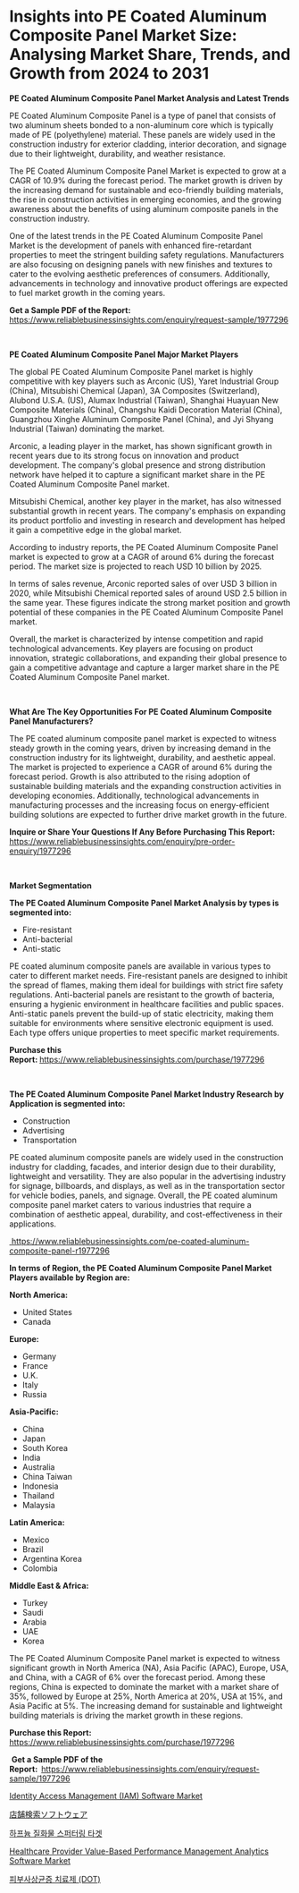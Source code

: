 <p><h1>Insights into PE Coated Aluminum Composite Panel Market Size: Analysing Market Share, Trends, and Growth from 2024 to 2031</h1></p><p><strong>PE Coated Aluminum Composite Panel Market Analysis and Latest Trends</strong></p>
<p><p>PE Coated Aluminum Composite Panel is a type of panel that consists of two aluminum sheets bonded to a non-aluminum core which is typically made of PE (polyethylene) material. These panels are widely used in the construction industry for exterior cladding, interior decoration, and signage due to their lightweight, durability, and weather resistance.</p><p>The PE Coated Aluminum Composite Panel Market is expected to grow at a CAGR of 10.9% during the forecast period. The market growth is driven by the increasing demand for sustainable and eco-friendly building materials, the rise in construction activities in emerging economies, and the growing awareness about the benefits of using aluminum composite panels in the construction industry.</p><p>One of the latest trends in the PE Coated Aluminum Composite Panel Market is the development of panels with enhanced fire-retardant properties to meet the stringent building safety regulations. Manufacturers are also focusing on designing panels with new finishes and textures to cater to the evolving aesthetic preferences of consumers. Additionally, advancements in technology and innovative product offerings are expected to fuel market growth in the coming years.</p></p>
<p><strong>Get a Sample PDF of the Report:&nbsp;</strong> <a href="https://www.reliablebusinessinsights.com/enquiry/request-sample/1977296">https://www.reliablebusinessinsights.com/enquiry/request-sample/1977296</a></p>
<p>&nbsp;</p>
<p><strong>PE Coated Aluminum Composite Panel Major Market Players</strong></p>
<p><p>The global PE Coated Aluminum Composite Panel market is highly competitive with key players such as Arconic (US), Yaret Industrial Group (China), Mitsubishi Chemical (Japan), 3A Composites (Switzerland), Alubond U.S.A. (US), Alumax Industrial (Taiwan), Shanghai Huayuan New Composite Materials (China), Changshu Kaidi Decoration Material (China), Guangzhou Xinghe Aluminum Composite Panel (China), and Jyi Shyang Industrial (Taiwan) dominating the market.</p><p>Arconic, a leading player in the market, has shown significant growth in recent years due to its strong focus on innovation and product development. The company's global presence and strong distribution network have helped it to capture a significant market share in the PE Coated Aluminum Composite Panel market.</p><p>Mitsubishi Chemical, another key player in the market, has also witnessed substantial growth in recent years. The company's emphasis on expanding its product portfolio and investing in research and development has helped it gain a competitive edge in the global market.</p><p>According to industry reports, the PE Coated Aluminum Composite Panel market is expected to grow at a CAGR of around 6% during the forecast period. The market size is projected to reach USD 10 billion by 2025.</p><p>In terms of sales revenue, Arconic reported sales of over USD 3 billion in 2020, while Mitsubishi Chemical reported sales of around USD 2.5 billion in the same year. These figures indicate the strong market position and growth potential of these companies in the PE Coated Aluminum Composite Panel market.</p><p>Overall, the market is characterized by intense competition and rapid technological advancements. Key players are focusing on product innovation, strategic collaborations, and expanding their global presence to gain a competitive advantage and capture a larger market share in the PE Coated Aluminum Composite Panel market.</p></p>
<p>&nbsp;</p>
<p><strong>What Are The Key Opportunities For PE Coated Aluminum Composite Panel Manufacturers?</strong></p>
<p><p>The PE coated aluminum composite panel market is expected to witness steady growth in the coming years, driven by increasing demand in the construction industry for its lightweight, durability, and aesthetic appeal. The market is projected to experience a CAGR of around 6% during the forecast period. Growth is also attributed to the rising adoption of sustainable building materials and the expanding construction activities in developing economies. Additionally, technological advancements in manufacturing processes and the increasing focus on energy-efficient building solutions are expected to further drive market growth in the future.</p></p>
<p><strong>Inquire or Share Your Questions If Any Before Purchasing This Report:</strong> <a href="https://www.reliablebusinessinsights.com/enquiry/pre-order-enquiry/1977296">https://www.reliablebusinessinsights.com/enquiry/pre-order-enquiry/1977296</a></p>
<p>&nbsp;</p>
<p><strong>Market Segmentation</strong></p>
<p><strong>The PE Coated Aluminum Composite Panel Market Analysis by types is segmented into:</strong></p>
<p><ul><li>Fire-resistant</li><li>Anti-bacterial</li><li>Anti-static</li></ul></p>
<p><p>PE coated aluminum composite panels are available in various types to cater to different market needs. Fire-resistant panels are designed to inhibit the spread of flames, making them ideal for buildings with strict fire safety regulations. Anti-bacterial panels are resistant to the growth of bacteria, ensuring a hygienic environment in healthcare facilities and public spaces. Anti-static panels prevent the build-up of static electricity, making them suitable for environments where sensitive electronic equipment is used. Each type offers unique properties to meet specific market requirements.</p></p>
<p><strong>Purchase this Report:&nbsp;</strong><a href="https://www.reliablebusinessinsights.com/purchase/1977296">https://www.reliablebusinessinsights.com/purchase/1977296</a></p>
<p>&nbsp;</p>
<p><strong>The PE Coated Aluminum Composite Panel Market Industry Research by Application is segmented into:</strong></p>
<p><ul><li>Construction</li><li>Advertising</li><li>Transportation</li></ul></p>
<p><p>PE coated aluminum composite panels are widely used in the construction industry for cladding, facades, and interior design due to their durability, lightweight and versatility. They are also popular in the advertising industry for signage, billboards, and displays, as well as in the transportation sector for vehicle bodies, panels, and signage. Overall, the PE coated aluminum composite panel market caters to various industries that require a combination of aesthetic appeal, durability, and cost-effectiveness in their applications.</p></p>
<p><a href="https://www.reliablebusinessinsights.com/pe-coated-aluminum-composite-panel-r1977296">&nbsp;https://www.reliablebusinessinsights.com/pe-coated-aluminum-composite-panel-r1977296</a></p>
<p><strong>In terms of Region, the PE Coated Aluminum Composite Panel Market Players available by Region are:</strong></p>
<p>
    <p> <strong> North America: </strong>
        <ul>
            <li>United States</li>
            <li>Canada</li>
        </ul>
        </p> 
    <p> <strong> Europe: </strong>
        <ul>
            <li>Germany</li>
            <li>France</li>
            <li>U.K.</li>
            <li>Italy</li>
            <li>Russia</li>
        </ul>
        </p> 
    <p> <strong> Asia-Pacific: </strong>
        <ul>
            <li>China</li>
            <li>Japan</li>
            <li>South Korea</li>
            <li>India</li>
            <li>Australia</li>
            <li>China Taiwan</li>
            <li>Indonesia</li>
            <li>Thailand</li>
            <li>Malaysia</li>
        </ul>
        </p> 
    <p> <strong> Latin America: </strong>
        <ul>
            <li>Mexico</li>
            <li>Brazil</li>
            <li>Argentina Korea</li>
            <li>Colombia</li>
        </ul>
        </p> 
    <p> <strong> Middle East & Africa: </strong>
        <ul>
            <li>Turkey</li>
            <li>Saudi</li>
            <li>Arabia</li>
            <li>UAE</li>
            <li>Korea</li>
        </ul>
    </p>
    </p>
<p><p>The PE Coated Aluminum Composite Panel market is expected to witness significant growth in North America (NA), Asia Pacific (APAC), Europe, USA, and China, with a CAGR of 6% over the forecast period. Among these regions, China is expected to dominate the market with a market share of 35%, followed by Europe at 25%, North America at 20%, USA at 15%, and Asia Pacific at 5%. The increasing demand for sustainable and lightweight building materials is driving the market growth in these regions.</p></p>
<p><strong>Purchase this Report: </strong><a href="https://www.reliablebusinessinsights.com/purchase/1977296">https://www.reliablebusinessinsights.com/purchase/1977296</a></p>
<p>&nbsp;<strong>Get a Sample PDF of the Report:&nbsp;&nbsp;</strong><a href="https://www.reliablebusinessinsights.com/enquiry/request-sample/1977296">https://www.reliablebusinessinsights.com/enquiry/request-sample/1977296</a></p>
<p><strong></strong></p>
<p><p><a href="https://github.com/joannesouthgate/Market-Research-Report-List-4/blob/main/identity-access-management-iam-software-market.md">Identity Access Management (IAM) Software Market</a></p><p><a href="https://medium.com/@pedrogers56456/%E5%BA%97%E8%88%97%E6%A4%9C%E7%B4%A2%E3%82%BD%E3%83%95%E3%83%88%E3%82%A6%E3%82%A7%E3%82%A2%E5%B8%82%E5%A0%B4%E3%81%AE%E5%88%86%E6%9E%90-%E3%82%B0%E3%83%AD%E3%83%BC%E3%83%90%E3%83%AB%E7%94%A3%E6%A5%AD%E3%81%AE%E5%B1%95%E6%9C%9B%E3%81%A8%E4%BA%88%E6%B8%AC-2024%E5%B9%B4-2031%E5%B9%B4-c18406b279eb">店舗検索ソフトウェア</a></p><p><a href="https://medium.com/@minimini78678/%ED%95%98%ED%94%84%EB%8A%84-%EC%A7%88%ED%99%94%EB%AC%BC-%EC%8A%A4%ED%8D%BC%ED%84%B0%EB%A7%81-%ED%83%80%EA%B2%9F-%EC%8B%9C%EC%9E%A5-2031%EB%85%84%EA%B9%8C%EC%A7%80%EC%9D%98-%ED%8A%B8%EB%A0%8C%EB%93%9C-%EC%98%88%EC%B8%A1-%EB%B0%8F-%EA%B2%BD%EC%9F%81-%EB%B6%84%EC%84%9D-d3ac7af8714a">하프늄 질화물 스퍼터링 타겟</a></p><p><a href="https://github.com/sofayahoo2023/Market-Research-Report-List-5/blob/main/healthcare-provider-value-based-performance-management-analytics-software-market.md">Healthcare Provider Value-Based Performance Management Analytics Software Market</a></p><p><a href="https://medium.com/@frankfurter67567/%ED%94%BC%EB%B6%80%EA%B7%A0%EC%84%B1-%EC%86%90%ED%86%B1%EC%82%AC%EC%83%81%EA%B7%A0%EC%A6%9D%EC%B9%98%EB%A3%8C-dot-%EC%8B%9C%EC%9E%A5-%EB%B6%84%EC%84%9D-%EB%B0%8F-%EC%98%88%EC%B8%A1%EC%9D%80-2024%EB%85%84%EB%B6%80%ED%84%B0-2031%EB%85%84%EA%B9%8C%EC%A7%80-%EC%98%88%EC%83%81%EB%90%A9%EB%8B%88%EB%8B%A4-f1729ff7c557">피부사상균증 치료제 (DOT)</a></p></p>